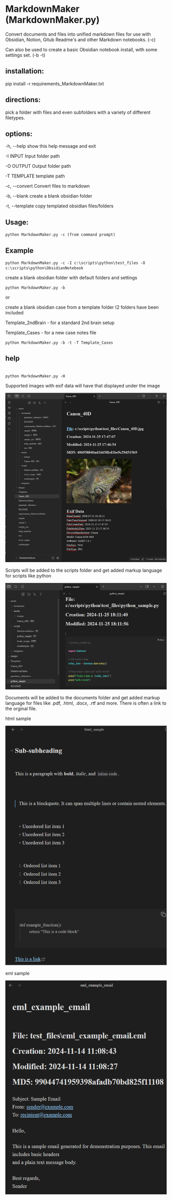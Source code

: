# MarkdownMaker (MarkdownMaker.py)
Convert documents and files into unified markdown files for use with Obsidian, Notion, Gitub Readme's and other Markdown notebooks. (-c)

Can also be used to create a basic Obsidian notebook install, with some settings set. (-b -t)


## installation:

pip install -r requirements_MarkdownMaker.txt

## directions:
pick a folder with files and even subfolders with a variety of different filetypes. 

## options:

-h, --help	show this help message and exit

-I INPUT	Input folder path

-O OUTPUT	Output folder path

-T TEMPLATE	template path

-c, --convert 	Convert files to markdown

-b, --blank	create a blank obsidian folder

-t, --template	copy templated obsidian files/folders

  
## Usage:


```
python MarkdownMaker.py -c (from command prompt) 
```

## Example
```
python MarkdownMaker.py -c -I c:\scripts\python\test_files -O c:\scripts\python\ObsidianNotebook
```


create a blank obsidian folder with default folders and settings
```
python MarkdownMaker.py -b 
```

or

create a blank obsidian case from a template folder (2 folders have been included

Template_2ndBrain - for a standard 2nd brain setup

Template_Cases - for a new case notes file

```
python MarkdownMaker.py -b -t -T Template_Cases
```

## help

```

python MarkdownMaker.py -H
```


Supported images with exif data will have that displayed under the image


![sample output](images/ScreenshotExifData1.jpg)


Scripts will be added to the scripts folder and get added markup language for scripts like python


![sample output](images/python_sample1.jpg)

 
Documents will be added to the documents folder and get added markup language for files like .pdf, .html, .docx, .rtf and more.
There is often a link to the orginal file.

html sample

![sample output](images/html_sample1.png)


eml sample

![sample output](images/eml_sample1.png)




